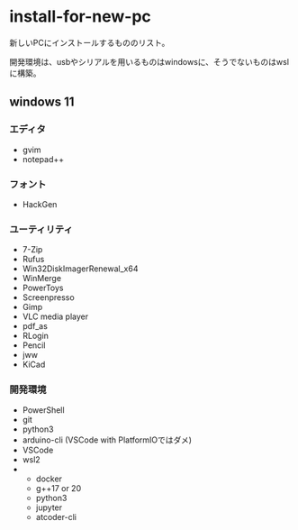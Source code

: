# install-for-new-pc

新しいPCにインストールするもののリスト。

開発環境は、usbやシリアルを用いるものはwindowsに、そうでないものはwslに構築。

## windows 11

### エディタ

- gvim
- notepad++

### フォント

- HackGen

### ユーティリティ

- 7-Zip
- Rufus
- Win32DiskImagerRenewal_x64
- WinMerge
- PowerToys
- Screenpresso
- Gimp
- VLC media player
- pdf_as
- RLogin
- Pencil
- jww
- KiCad

### 開発環境

- PowerShell
- git
- python3
- arduino-cli (VSCode with PlatformIOではダメ)
- VSCode
- wsl2
- - docker
  - g++17 or 20
  - python3
  - jupyter
  - atcoder-cli


